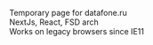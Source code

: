 Temporary page for datafone.ru<br />
NextJs, React, FSD arch<br />
Works on legacy browsers since IE11
